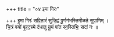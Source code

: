 +++
title = "०४ इमा गिरः"

+++
इ॒मा गिरः॑ सवि॒तारं॑ सुजि॒ह्वं पू॒र्णग॑भस्तिमीळते सुपा॒णिम् ।  
चि॒त्रं वयो॑ बृ॒हद॒स्मे द॑धातु यू॒यं पा॑त स्व॒स्तिभिः॒ सदा॑ नः ॥